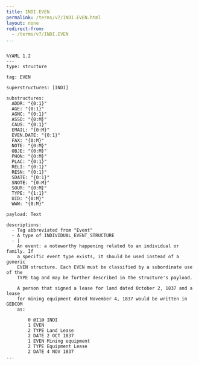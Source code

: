 ```yaml
---
title: INDI.EVEN
permalink: /terms/v7/INDI.EVEN.html
layout: none
redirect-from:
  - /terms/v7/INDI.EVEN
...
```


```

%YAML 1.2
---
type: structure

tag: EVEN

superstructures: [INDI]

substructures:
  ADDR: "{0:1}"
  AGE: "{0:1}"
  AGNC: "{0:1}"
  ASSO: "{0:M}"
  CAUS: "{0:1}"
  EMAIL: "{0:M}"
  EVEN.DATE: "{0:1}"
  FAX: "{0:M}"
  NOTE: "{0:M}"
  OBJE: "{0:M}"
  PHON: "{0:M}"
  PLAC: "{0:1}"
  RELI: "{0:1}"
  RESN: "{0:1}"
  SDATE: "{0:1}"
  SNOTE: "{0:M}"
  SOUR: "{0:M}"
  TYPE: "{1:1}"
  UID: "{0:M}"
  WWW: "{0:M}"

payload: Text

descriptions:
  - Tag abbreviated from "Event"
  - A type of INDIVIDUAL_EVENT_STRUCTURE
  - |
    An event: a noteworthy happening related to an individual or family. If
    a specific event type exists, it should be used instead of a generic
    EVEN structure. Each EVEN must be classified by a subordinate use of the
    TYPE tag and may be further described in the structure's payload.
    
    A person that signed a lease for land dated October 2, 1837 and a lease
    for mining equipment dated November 4, 1837 would be written in GEDCOM
    as:
    
        0 @I1@ INDI
        1 EVEN
        2 TYPE Land Lease
        2 DATE 2 OCT 1837
        1 EVEN Mining equipment
        2 TYPE Equipment Lease
        2 DATE 4 NOV 1837
...

```
